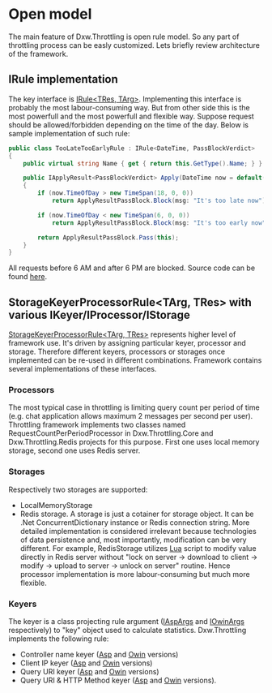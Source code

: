 ﻿# Open model

The main feature of Dxw.Throttling is open rule model. So any part of throttling process can be easly customized.
Lets briefly review architecture of the framework.

## IRule implementation
The key interface is [IRule<TRes, TArg>](/Source/Projects/Dxw.Throttling.Core/Rules/IRule.cs).
Implementing this interface is probably the most labour-consuming way.
But from other side this is the most powerfull and the most powerfull and flexible way.
Suppose request should be allowed/forbidden depending on the time of the day.
Below is sample implementation of such rule:
``` cs
public class TooLateTooEarlyRule : IRule<DateTime, PassBlockVerdict>
{
    public virtual string Name { get { return this.GetType().Name; } }

    public IApplyResult<PassBlockVerdict> Apply(DateTime now = default(DateTime))
    {
        if (now.TimeOfDay > new TimeSpan(18, 0, 0))
            return ApplyResultPassBlock.Block(msg: "It's too late now");

        if (now.TimeOfDay < new TimeSpan(6, 0, 0))
            return ApplyResultPassBlock.Block(msg: "It's too early now");

        return ApplyResultPassBlock.Pass(this);
    }
}
```
All requests before 6 AM and after 6 PM are blocked.
Source code can be found [here](/Source/Projects/Dxw.Throttling.Core/Rules/TooLateTooEarlyRule.cs).

## StorageKeyerProcessorRule<TArg, TRes> with various IKeyer/IProcessor/IStorage

[StorageKeyerProcessorRule<TArg, TRes>](/Source/Projects/Dxw.Throttling.Core/Rules/StorageKeyerProcessorRule.cs) represents higher level of framework use.
It's driven by assigning particular keyer, processor and storage.
Therefore different keyers, processors or storages once implemented can be re-used 
in different combinations.
Framework contains several implementations of these interfaces.

### Processors
The most typical case in throttling is limiting query count per period of time 
(e.g. chat application allows maximum 2 messages per second per user).
Throttling framework implements two classes named RequestCountPerPeriodProcessor 
in Dxw.Throttling.Core and Dxw.Throttling.Redis projects for this purpose.
First one uses local memory storage, second one uses Redis server.

### Storages
Respectively two storages are supported: 
- LocalMemoryStorage
- Redis storage.
A storage is just a cotainer for storage object. It can be .Net ConcurrentDictionary instance or
Redis connection string.
More detailed implementation is considered irrelevant because technologies of data 
persistence and, most importantly, modification can be very different.
For example, RedisStorage utilizes [Lua](https://www.redisgreen.net/blog/intro-to-lua-for-redis-programmers/) 
script to modify value directly in Redis server without 
"lock on server -> download to client -> modify -> upload to server -> unlock on server"
routine.
Hence processor implementation is more labour-consuming but much more flexible.

### Keyers 

The keyer is a class projecting rule argument 
([IAspArgs](/Source/Projects/Dxw.Throttling.Asp/IAspArgs.cs) and 
[IOwinArgs](/Source/Projects/Dxw.Throttling.Owin/IOwinArgs.cs) respectively) to "key"
object used to calculate statistics.
Dxw.Throttling implements the following rule:

- Controller name keyer ([Asp](/Source/Projects/Dxw.Throttling.Asp/Keyers/ControllerNameKeyer.cs) and [Owin](/Source/Projects/Dxw.Throttling.Owin/Keyers/ControllerNameKeyer.cs) versions)
- Client IP keyer ([Asp](/Source/Projects/Dxw.Throttling.Asp/Keyers/IPKeyer.cs) and [Owin](/Source/Projects/Dxw.Throttling.Owin/Keyers/IPKeyer.cs) versions)
- Query URI keyer ([Asp](/Source/Projects/Dxw.Throttling.Asp/Keyers/URIKeyer.cs) and [Owin](/Source/Projects/Dxw.Throttling.Owin/Keyers/URIKeyer.cs) versions)
- Query URI & HTTP Method keyer ([Asp](/Source/Projects/Dxw.Throttling.Asp/Keyers/URIMethodKeyer.cs) and [Owin](/Source/Projects/Dxw.Throttling.Owin/Keyers/URIMethodKeyer.cs) versions).



